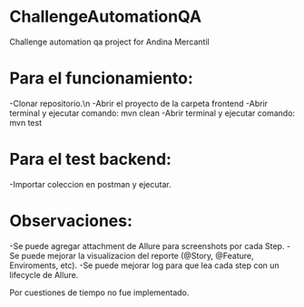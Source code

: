 # ChallengeAutomationQA
Challenge automation qa project for Andina Mercantil

# Para el funcionamiento:
-Clonar repositorio.\n
-Abrir el proyecto de la carpeta frontend
-Abrir terminal y ejecutar comando: mvn clean
-Abrir terminal y ejecutar comando: mvn test

# Para el test backend:
-Importar coleccion en postman y ejecutar.

# Observaciones:
-Se puede agregar attachment de Allure para screenshots por cada Step.
-Se puede mejorar la visualizacion del reporte (@Story, @Feature, Enviroments, etc).
-Se puede mejorar log para que lea cada step con un lifecycle de Allure.

Por cuestiones de tiempo no fue implementado.
